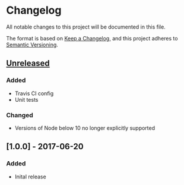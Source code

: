 # Changelog

All notable changes to this project will be documented in this file.

The format is based on [Keep a Changelog](https://keepachangelog.com/en/1.0.0/),
and this project adheres to [Semantic Versioning](https://semver.org/spec/v2.0.0.html).

## [Unreleased]

### Added

- Travis CI config
- Unit tests

### Changed

- Versions of Node below 10 no longer explicitly supported

## [1.0.0] - 2017-06-20

### Added

- Inital release

[unreleased]: https://github.com/jonshort/testemail/compare/v1.0.0...HEAD
